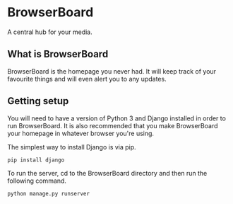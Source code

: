 # BrowserBoard
A central hub for your media.

## What is BrowserBoard
BrowserBoard is the homepage you never had. It will keep track of your favourite things and will even alert you to any updates.

## Getting setup
You will need to have a version of Python 3 and Django installed in order to run BrowserBoard. It is also recommended that you make BrowserBoard your homepage in whatever browser you're using.

The simplest way to install Django is via pip.
```
pip install django
```

To run the server, cd to the BrowserBoard directory and then run the following command.
```
python manage.py runserver
```